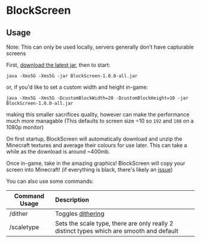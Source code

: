 # BlockScreen

## Usage

Note: This can only be used locally, servers generally don't have capturable screens

First, [download the latest jar](https://github.com/emortaldev/BlockScreen/releases/latest/download/BlockScreen-1.0.0-all.jar), then to start:

```
java -Xmx5G -Xms5G -jar BlockScreen-1.0.0-all.jar
```
or, if you'd like to set a custom width and height in-game:
```
java -Xmx5G -Xms5G -DcustomBlockWidth=20 -DcustomBlockHeight=10 -jar BlockScreen-1.0.0-all.jar
```
making this smaller sacrifices quality, however can make the performance much more managable (This defaults to screen size ÷10 so `192` and `108` on a 1080p monitor)

On first startup, BlockScreen will automatically download and unzip the Minecraft textures and average their colours for use later. This can take a while as the download is around ~400mb.

Once in-game, take in the amazing graphics! BlockScreen will copy your screen into Minecraft! (if everything is black, there's likely an [issue](https://github.com/emortaldev/BlockScreen/issues/new))

You can also use some commands:

| Command Usage | Description |
-|:-
| /dither | Toggles [dithering](https://en.wikipedia.org/wiki/Floyd%E2%80%93Steinberg_dithering) |
| /scaletype <scaletype> | Sets the scale type, there are only really 2 distinct types which are smooth and default
